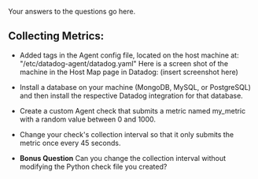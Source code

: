 Your answers to the questions go here.
## Collecting Metrics:

* Added tags in the Agent config file, located on the host machine at: "/etc/datadog-agent/datadog.yaml" Here is a screen shot of the machine in the Host Map page in Datadog: (insert screenshot here)

* Install a database on your machine (MongoDB, MySQL, or PostgreSQL) and then install the respective Datadog integration for that database.

* Create a custom Agent check that submits a metric named my_metric with a random value between 0 and 1000.

* Change your check's collection interval so that it only submits the metric once every 45 seconds.

* **Bonus Question** Can you change the collection interval without modifying the Python check file you created?
